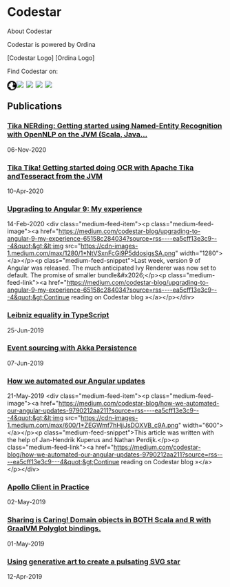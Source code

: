 # Codestar
About Codestar

Codestar is powered by Ordina

[Codestar Logo] [Ordina Logo]

Find Codestar on:

[<img align="left" width="22px" src="https://raw.githubusercontent.com/iconic/open-iconic/master/svg/globe.svg" />](https://code-star.github.io)
[<img align="left" width="22px" src="https://cdn.jsdelivr.net/npm/simple-icons@v3/icons/github.svg" />](https://github.com/code-star)
[<img align="left" width="22px" src="https://cdn.jsdelivr.net/npm/simple-icons@v3/icons/youtube.svg" />](https://www.youtube.com/c/codestar)
[<img align="left" width="22px" src="https://cdn.jsdelivr.net/npm/simple-icons@v3/icons/twitter.svg" />](https://twitter.com/Codestar_nl)
[<img align="left" width="22px" src="https://cdn.jsdelivr.net/npm/simple-icons@v3/icons/linkedin.svg" />](https://www.linkedin.com/company/codestar-powered-by-ordina/)
<br />

## Publications
<!-- BLOG-POST-LIST:START -->
### [Tika NERding: Getting started using Named-Entity Recognition with OpenNLP on the JVM &lpar;Scala, Java…](https://medium.com/codestar-blog/tika-nerding-getting-started-using-named-entity-recognition-with-opennlp-on-the-jvm-scala-java-befc396d6dc5?source=rss----ea5cff13e3c9---4)
 06-Nov-2020 
  

### [Tika Tika! Getting started doing OCR with Apache Tika andTesseract from the JVM](https://medium.com/codestar-blog/tika-tika-getting-started-doing-ocr-with-apache-tika-andtesseract-from-the-jvm-f5d2bfe9b397?source=rss----ea5cff13e3c9---4)
 10-Apr-2020 
  

### [Upgrading to Angular 9: My experience](https://medium.com/codestar-blog/upgrading-to-angular-9-my-experience-65158c284034?source=rss----ea5cff13e3c9---4)
 14-Feb-2020 
 &lt;div class=&quot;medium-feed-item&quot;&gt;&lt;p class=&quot;medium-feed-image&quot;&gt;&lt;a href=&quot;https://medium.com/codestar-blog/upgrading-to-angular-9-my-experience-65158c284034?source=rss----ea5cff13e3c9---4&quot;&gt;&lt;img src=&quot;https://cdn-images-1.medium.com/max/1280/1*NtVSxnFcGi9P5ddosigsSA.png&quot; width=&quot;1280&quot;&gt;&lt;/a&gt;&lt;/p&gt;&lt;p class=&quot;medium-feed-snippet&quot;&gt;Last week, version 9 of Angular was released. The much anticipated Ivy Renderer was now set to default. The promise of smaller bundle&amp;#x2026;&lt;/p&gt;&lt;p class=&quot;medium-feed-link&quot;&gt;&lt;a href=&quot;https://medium.com/codestar-blog/upgrading-to-angular-9-my-experience-65158c284034?source=rss----ea5cff13e3c9---4&quot;&gt;Continue reading on Codestar blog »&lt;/a&gt;&lt;/p&gt;&lt;/div&gt; 

### [Leibniz equality in TypeScript](https://medium.com/codestar-blog/leibniz-equality-in-typescript-2aeff1303749?source=rss----ea5cff13e3c9---4)
 25-Jun-2019 
  

### [Event sourcing with Akka Persistence](https://medium.com/codestar-blog/event-sourcing-with-akka-persistence-6a3f4b167852?source=rss----ea5cff13e3c9---4)
 07-Jun-2019 
  

### [How we automated our Angular updates](https://medium.com/codestar-blog/how-we-automated-our-angular-updates-9790212aa211?source=rss----ea5cff13e3c9---4)
 21-May-2019 
 &lt;div class=&quot;medium-feed-item&quot;&gt;&lt;p class=&quot;medium-feed-image&quot;&gt;&lt;a href=&quot;https://medium.com/codestar-blog/how-we-automated-our-angular-updates-9790212aa211?source=rss----ea5cff13e3c9---4&quot;&gt;&lt;img src=&quot;https://cdn-images-1.medium.com/max/600/1*ZEGWmf7hHjjJsDOXVB_c9A.png&quot; width=&quot;600&quot;&gt;&lt;/a&gt;&lt;/p&gt;&lt;p class=&quot;medium-feed-snippet&quot;&gt;This article was written with the help of Jan-Hendrik Kuperus and Nathan Perdijk.&lt;/p&gt;&lt;p class=&quot;medium-feed-link&quot;&gt;&lt;a href=&quot;https://medium.com/codestar-blog/how-we-automated-our-angular-updates-9790212aa211?source=rss----ea5cff13e3c9---4&quot;&gt;Continue reading on Codestar blog »&lt;/a&gt;&lt;/p&gt;&lt;/div&gt; 

### [Apollo Client in Practice](https://medium.com/codestar-blog/apollo-client-in-practice-f81434f6f8d7?source=rss----ea5cff13e3c9---4)
 02-May-2019 
  

### [Sharing is Caring! Domain objects in BOTH Scala and R with GraalVM Polyglot bindings.](https://medium.com/codestar-blog/sharing-is-caring-domain-objects-in-both-scala-and-r-with-graalvm-polyglot-bindings-b561e8cfbcfa?source=rss----ea5cff13e3c9---4)
 01-May-2019 
  

### [Using generative art to create a pulsating SVG star](https://medium.com/codestar-blog/using-generative-art-to-create-a-pulsating-svg-star-cd7456268dc5?source=rss----ea5cff13e3c9---4)
 12-Apr-2019 
  
<!-- BLOG-POST-LIST:END -->
